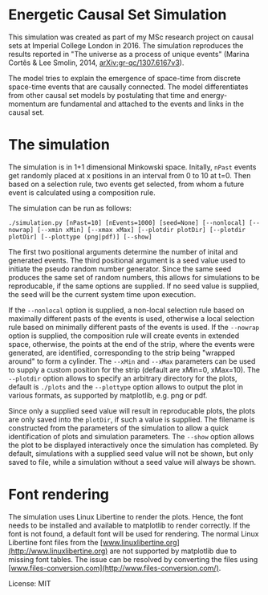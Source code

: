 Energetic Causal Set Simulation
===============================

This simulation was created as part of my MSc research project on causal sets at Imperial College London in 2016. The simulation reproduces the results reported in "The universe as a process of unique events" (Marina Cortês & Lee Smolin, 2014, [arXiv:gr-qc/1307.6167v3](http://arxiv.org/pdf/1307.6167.pdf)).

The model tries to explain the emergence of space-time from discrete space-time events that are causally connected. The model differentiates from other causal set models by postulating that time and energy-momentum are fundamental and attached to the events and links in the causal set.

# The simulation

The simulation is in 1+1 dimensional Minkowski space. Initally, `nPast` events get randomly placed at x positions in an interval from 0 to 10 at t=0. Then based on a selection rule, two events get selected, from whom a future event is calculated using a composition rule.

The simulation can be run as follows:

`./simulation.py [nPast=10] [nEvents=1000] [seed=None] [--nonlocal] [--nowrap] [--xmin xMin] [--xmax xMax] [--plotdir plotDir] [--plotdir plotDir] [--plottype (png|pdf)] [--show]`

The first two positional arguments determine the number of inital and generated events. The third positional argument is a seed value used to initiate the pseudo random number generator. Since the same seed produces the same set of random numbers, this allows for simulations to be reproducable, if the same options are supplied. If no seed value is supplied, the seed will be the current system time upon execution.

If the `--nonlocal` option is supplied, a non-local selection rule based on maximally different pasts of the events is used, otherwise a local selection rule based on minimally different pasts of the events is used. If the `--nowrap` option is supplied, the composition rule will create events in extended space, otherwise, the points at the end of the strip, where the events were generated, are identified, corresponding to the strip being "wrapped around" to form a cylinder. The `--xMin` and `--xMax` parameters can be used to supply a custom position for the strip (default are xMin=0, xMax=10). The `--plotdir` option allows to specify an arbitrary directory for the plots, default is `./plots` and the `--plottype` option allows to output the plot in various formats, as supported by matplotlib, e.g. png or pdf.

Since only a supplied seed value will result in reproducable plots, the plots are only saved into the `plotDir`, if such a value is supplied. The filename is constructed from the parameters of the simulation to allow a quick identification of plots and simulation parameters. The `--show` option allows the plot to be displayed interactively once the simulation has completed. By default, simulations with a supplied seed value will not be shown, but only saved to file, while a simulation without a seed value will always be shown.

# Font rendering

The simulation uses Linux Libertine to render the plots. Hence, the font needs to be installed and available to matplotlib to render correctly. If the font is not found, a default font will be used for rendering. The normal Linux Libertine font files from the [www.linuxlibertine.org](http://www.linuxlibertine.org) are not supported by matplotlib due to missing font tables. The issue can be resolved by converting the files using [www.files-conversion.com](http://www.files-conversion.com/).

License: MIT
